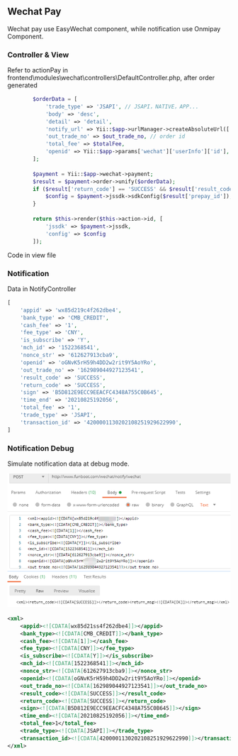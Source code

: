 Wechat Pay
------

Wechat pay use EasyWechat component, while notification use Onmipay Component.


### Controller & View

Refer to actionPay in frontend\modules\wechat\controllers\DefaultController.php, after order generated

```php
        $orderData = [
            'trade_type' => 'JSAPI', // JSAPI，NATIVE，APP...
            'body' => 'desc',
            'detail' => 'detail',
            'notify_url' => Yii::$app->urlManager->createAbsoluteUrl(['wechat/notify/wechat']), // 支付结果通知网址，如果不设置则会使用配置里的默认地址
            'out_trade_no' => $out_trade_no, // order id
            'total_fee' => $totalFee,
            'openid' => Yii::$app->params['wechat']['userInfo']['id'], // trade_type=JSAPI，此参数必传，用户在商户appid下的唯一标识，
        ];

        $payment = Yii::$app->wechat->payment;
        $result = $payment->order->unify($orderData);
        if ($result['return_code'] == 'SUCCESS' && $result['result_code'] == 'SUCCESS') {
            $config = $payment->jssdk->sdkConfig($result['prepay_id']);
        }

        return $this->render($this->action->id, [
            'jssdk' => $payment->jssdk,
            'config' => $config
        ]);

```

Code in view file

### Notification


Data in NotifyController

```php
[
    'appid' => 'wx85d219c4f262dbe4',
    'bank_type' => 'CMB_CREDIT',
    'cash_fee' => '1',
    'fee_type' => 'CNY',
    'is_subscribe' => 'Y',
    'mch_id' => '1522368541',
    'nonce_str' => '612627913cba9',
    'openid' => 'oGNvK5rH59h4DD2w2rit9Y5AoYRo',
    'out_trade_no' => '162989044927123541',
    'result_code' => 'SUCCESS',
    'return_code' => 'SUCCESS',
    'sign' => 'B5D812E9ECC9EEACFC4348A755C0B645',
    'time_end' => '20210825192056',
    'total_fee' => '1',
    'trade_type' => 'JSAPI',
    'transaction_id' => '4200001130202108251929622990',
]
```

### Notification Debug

Simulate notification data at debug mode.

![](images/wechat-pay-debug.png)

```xml
<xml>
    <appid><![CDATA[wx85d21ss4f262dbe4]]></appid>
    <bank_type><![CDATA[CMB_CREDIT]]></bank_type>
    <cash_fee><![CDATA[1]]></cash_fee>
    <fee_type><![CDATA[CNY]]></fee_type>
    <is_subscribe><![CDATA[Y]]></is_subscribe>
    <mch_id><![CDATA[1522368541]]></mch_id>
    <nonce_str><![CDATA[612627913cba9]]></nonce_str>
    <openid><![CDATA[oGNvK5rH59h4DD2w2rit9Y5AoYRo]]></openid>
    <out_trade_no><![CDATA[162989044927123541]]></out_trade_no>
    <result_code><![CDATA[SUCCESS]]></result_code>
    <return_code><![CDATA[SUCCESS]]></return_code>
    <sign><![CDATA[B5D812E9ECC9EEACFC4348A755C0B645]]></sign>
    <time_end><![CDATA[20210825192056]]></time_end>
    <total_fee>1</total_fee>
    <trade_type><![CDATA[JSAPI]]></trade_type>
    <transaction_id><![CDATA[4200001130202108251929622990]]></transaction_id>
</xml>
```
